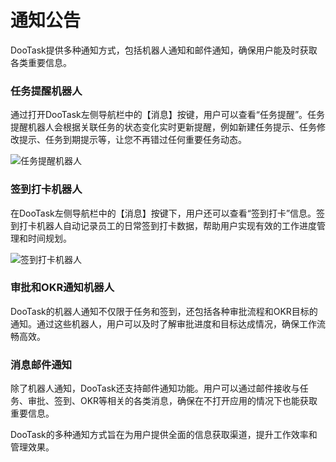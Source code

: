 # 通知公告

DooTask提供多种通知方式，包括机器人通知和邮件通知，确保用户能及时获取各类重要信息。

### 任务提醒机器人

通过打开DooTask左侧导航栏中的【消息】按键，用户可以查看“任务提醒”。任务提醒机器人会根据关联任务的状态变化实时更新提醒，例如新建任务提示、任务修改提示、任务到期提示等，让您不再错过任何重要任务动态。

![任务提醒机器人](/img/light/help_pic_note1.png)

### 签到打卡机器人

在DooTask左侧导航栏中的【消息】按键下，用户还可以查看“签到打卡”信息。签到打卡机器人自动记录员工的日常签到打卡数据，帮助用户实现有效的工作进度管理和时间规划。

![签到打卡机器人](/img/light/help_pic_note2.png)

### 审批和OKR通知机器人

DooTask的机器人通知不仅限于任务和签到，还包括各种审批流程和OKR目标的通知。通过这些机器人，用户可以及时了解审批进度和目标达成情况，确保工作流畅高效。

### 消息邮件通知

除了机器人通知，DooTask还支持邮件通知功能。用户可以通过邮件接收与任务、审批、签到、OKR等相关的各类消息，确保在不打开应用的情况下也能获取重要信息。

DooTask的多种通知方式旨在为用户提供全面的信息获取渠道，提升工作效率和管理效果。